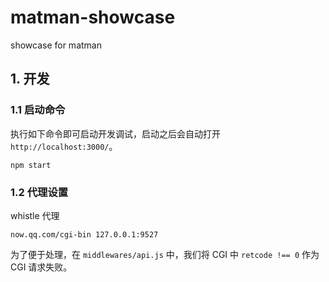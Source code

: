 # matman-showcase
showcase for matman


## 1. 开发

### 1.1 启动命令

执行如下命令即可启动开发调试，启动之后会自动打开 `http://localhost:3000/`。

```
npm start
```

### 1.2 代理设置

whistle 代理

```
now.qq.com/cgi-bin 127.0.0.1:9527
```

为了便于处理，在 `middlewares/api.js` 中，我们将 CGI 中 `retcode !== 0` 作为 CGI 请求失败。